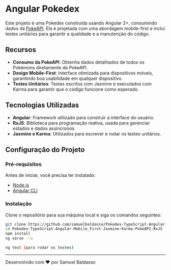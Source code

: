 # Angular Pokedex

Este projeto é uma Pokedex construída usando Angular 2+, consumindo dados da [PokeAPI](https://pokeapi.co). Ela é projetada com uma abordagem mobile-first e inclui testes unitários para garantir a qualidade e a manutenção do código.

## Recursos

- **Consumo da PokeAPI**: Obtenha dados detalhados de todos os Pokémons diretamente da PokeAPI.
- **Design Mobile-First**: Interface otimizada para dispositivos móveis, garantindo boa usabilidade em qualquer dispositivo.
- **Testes Unitários**: Testes escritos com Jasmine e executados com Karma para garantir que o código funcione como esperado.

## Tecnologias Utilizadas

- **Angular**: Framework utilizado para construir a interface do usuário.
- **RxJS**: Biblioteca para programação reativa, usada para gerenciar estados e dados assíncronos.
- **Jasmine e Karma**: Utilizados para escrever e rodar os testes unitários.

## Configuração do Projeto

### Pré-requisitos

Antes de iniciar, você precisa ter instalado:
- [Node.js](https://nodejs.org/en/)
- [Angular CLI](https://cli.angular.io/)

### Instalação

Clone o repositório para sua máquina local e siga os comandos seguintes:

```bash
git clone https://github.com/samuelbaldasso/Pokedex-TypeScript-Angular-Mobile_First-Jasmine-Karma-PokeAPI-RxJS.git
cd Pokedex-TypeScript-Angular-Mobile_First-Jasmine-Karma-PokeAPI-RxJS
npm install
ng serve --o

ng test (para rodar os testes)
```
---

Desenvolvido com ❤️ por Samuel Baldasso
